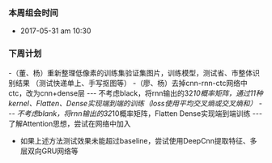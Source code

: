 
### 本周组会时间
- 2017-05-31 am 10:30


### 下周计划

-（董、杨）重新整理低像素的训练集验证集图片，训练模型，测试省、市整体识别结果 （测试快递单上、手写抠图等）
-（廖、杨）去掉cnn-rnn-ctc网络中ctc，改为cnn+dense层
--- 不考虑black，将rnn输出的32*10概率矩阵，通过11种kernel、Flatten、Dense实现端到端的训练（loss使用平均交叉熵或交叉熵和）
--- 不考虑blank，将rnn输出的32*10概率矩阵，Flatten Dense实现端到端训练
--- 了解Attention思想，尝试在网络中加入

- 如果上述方法测试效果未能超过baseline，尝试使用DeepCnn提取特征、多层双向GRU网络等
